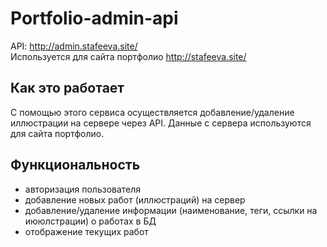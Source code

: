 # Portfolio-admin-api

API: <http://admin.stafeeva.site/>  
Используется для сайта портфолио <http://stafeeva.site/>

## Как это работает

С помощью этого сервиса осуществляется добавление/удаление иллюстрации на сервере через API.
Данные с сервера используются для сайта портфолио.

## Функциональность

- авторизация пользователя
- добавление новых работ (иллюстраций) на сервер
- добавление/удаление информации (наименование, теги, ссылки на иююлстрации) о работах в БД
- отображение текущих работ

